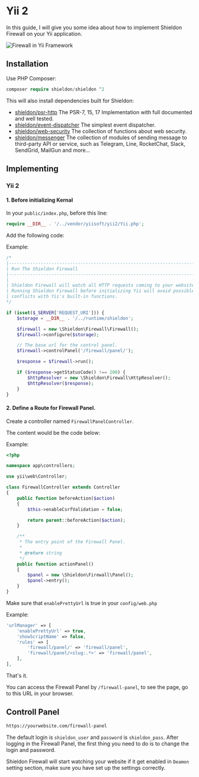 # Yii 2

In this guide, I will give you some idea about how to implement Shieldon Firewall on your Yii application.

![Firewall in Yii Framework](https://shieldon.io/images/home/yii-framework-firewall.png)

## Installation

Use PHP Composer:

```php
composer require shieldon/shieldon ^2
```

This will also install dependencies built for Shieldon:

- [shieldon/psr-http](https://github.com/terrylinooo/psr-http) The PSR-7, 15, 17 Implementation with full documented and well tested.
- [shieldon/event-dispatcher](https://github.com/terrylinooo/event-dispatcher) The simplest event dispatcher.
- [shieldon/web-security](https://github.com/terrylinooo/web-security) The collection of functions about web security.
- [shieldon/messenger](https://github.com/terrylinooo/messenger) The collection of modules of sending message to third-party API or service, such as Telegram, Line, RocketChat, Slack, SendGrid, MailGun and more...

## Implementing

### Yii 2

#### 1. Before initializing Kernal

In your `public/index.php`, before this line:

```php
require __DIR__ . '/../vendor/yiisoft/yii2/Yii.php';
```

Add the following code:

Example:

```php
/*
|--------------------------------------------------------------------------
| Run The Shieldon Firewall
|--------------------------------------------------------------------------
|
| Shieldon Firewall will watch all HTTP requests coming to your website.
| Running Shieldon Firewall before initializing Yii will avoid possible
| conflicts with Yii's built-in functions.
*/

if (isset($_SERVER['REQUEST_URI'])) {
    $storage = __DIR__ . '/../runtime/shieldon';

    $firewall = new \Shieldon\Firewall\Firewall();
    $firewall->configure($storage);

    // The base url for the control panel.
    $firewall->controlPanel('/firewall/panel/');

    $response = $firewall->run();

    if ($response->getStatusCode() !== 200) {
        $httpResolver = new \Shieldon\Firewall\HttpResolver();
        $httpResolver($response);
    }
}
```

#### 2.  Define a Route for Firewall Panel.

Create a controller named `FirewallPanelController`. 

The content would be the code below:

Example:

```php
<?php

namespace app\controllers;

use yii\web\Controller;

class FirewallController extends Controller
{
    public function beforeAction($action)
    {
        $this->enableCsrfValidation = false;

        return parent::beforeAction($action);
    }

    /**
     * The entry point of the Firewall Panel.
     *
     * @return string
     */
    public function actionPanel()
    {
        $panel = new \Shieldon\Firewall\Panel();
        $panel->entry();
    }
}

```

Make sure that `enablePrettyUrl` is true in your `config/web.php`

Example:

```php
'urlManager' => [
    'enablePrettyUrl' => true,
    'showScriptName' => false,
    'rules' => [
        'firewall/panel/' => 'firewall/panel',
        'firewall/panel/<slug:.*>' => 'firewall/panel',
    ],
],
```

That's it.

You can access the Firewall Panel by `/firewall-panel`, to see the page, go to this URL in your browser.

## Controll Panel

```bash
https://yourwebsite.com/firewall-panel
```

The default login is `shieldon_user` and `password` is `shieldon_pass`. After logging in the Firewall Panel, the first thing you need to do is to change the login and password.

Shieldon Firewall will start watching your website if it get enabled in `Deamon` setting section, make sure you have set up the settings correctly.